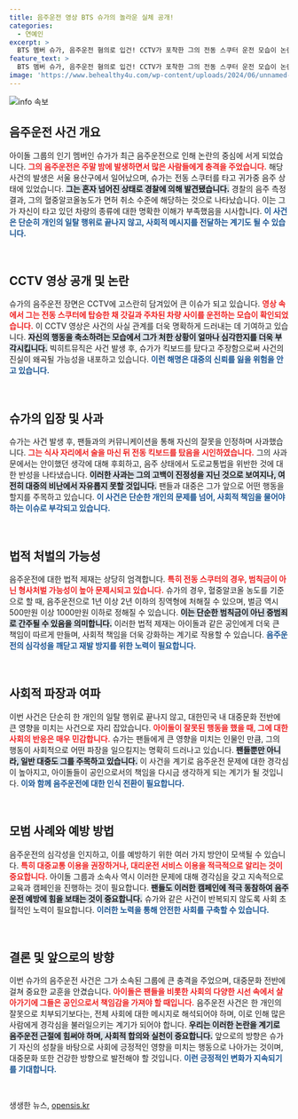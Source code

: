 ```yaml
---
title: 음주운전 영상 BTS 슈가의 놀라운 실체 공개!
categories:
  - 연예인
excerpt: >
  BTS 멤버 슈가, 음주운전 혐의로 입건! CCTV가 포착한 그의 전동 스쿠터 운전 모습이 논란을 불러일으키고 있다. 킥보드 해명으로 사건 축소 의혹까지, 과연 그의 운명은? 클릭해서 자세히 알아보세요!
feature_text: >
  BTS 멤버 슈가, 음주운전 혐의로 입건! CCTV가 포착한 그의 전동 스쿠터 운전 모습이 논란을 불러일으키고 있다. 킥보드 해명으로 사건 축소 의혹까지, 과연 그의 운명은? 클릭해서 자세히 알아보세요!
image: 'https://www.behealthy4u.com/wp-content/uploads/2024/06/unnamed-file.png'
---
```


<p><img src="https://www.behealthy4u.com/wp-content/uploads/2024/06/unnamed-file.png" alt="info 속보" /></p>

<h2 data-ke-size="size26">음주운전 사건 개요</h2>

<p data-ke-size="size16">아이돌 그룹의 인기 멤버인 슈가가 최근 음주운전으로 인해 논란의 중심에 서게 되었습니다. <b><span style="color: #ee2323;">그의 음주운전은 주말 밤에 발생하면서 많은 사람들에게 충격을 주었습니다.</span></b> 해당 사건의 발생은 서울 용산구에서 일어났으며, 슈가는 전동 스쿠터를 타고 귀가중 음주 상태에 있었습니다. <b><span style="background-color: #21538527;">그는 혼자 넘어진 상태로 경찰에 의해 발견됐습니다.</span></b> 경찰의 음주 측정 결과, 그의 혈중알코올농도가 면허 취소 수준에 해당하는 것으로 나타났습니다. 이는 그가 자신이 타고 있던 차량의 종류에 대한 명확한 이해가 부족했음을 시사합니다. <b><span style="color: #1a5490;">이 사건은 단순히 개인의 일탈 행위로 끝나지 않고, 사회적 메시지를 전달하는 계기도 될 수 있습니다.</span></b></p>

<p data-ke-size="size16">&nbsp;</p>

<h2 data-ke-size="size26">CCTV 영상 공개 및 논란</h2>

<p data-ke-size="size16">슈가의 음주운전 장면은 CCTV에 고스란히 담겨있어 큰 이슈가 되고 있습니다. <b><span style="color: #ee2323;">영상 속에서 그는 전동 스쿠터에 탑승한 채 갓길과 주차된 차량 사이를 운전하는 모습이 확인되었습니다.</span></b> 이 CCTV 영상은 사건의 사실 관계를 더욱 명확하게 드러내는 데 기여하고 있습니다. <b><span style="background-color: #21538527;">자신의 행동을 축소하려는 모습에서 그가 처한 상황이 얼마나 심각한지를 더욱 부각시킵니다.</span></b> 빅히트뮤직은 사건 발생 후, 슈가가 킥보드를 탔다고 주장함으로써 사건의 진실이 왜곡될 가능성을 내포하고 있습니다. <b><span style="color: #1a5490;">이런 해명은 대중의 신뢰를 잃을 위험을 안고 있습니다.</span></b></p>

<p data-ke-size="size16">&nbsp;</p>

<h2 data-ke-size="size26">슈가의 입장 및 사과</h2>

<p data-ke-size="size16">슈가는 사건 발생 후, 팬들과의 커뮤니케이션을 통해 자신의 잘못을 인정하며 사과했습니다. <b><span style="color: #ee2323;">그는 식사 자리에서 술을 마신 뒤 전동 킥보드를 탔음을 시인하였습니다.</span></b> 그의 사과문에서는 안이했던 생각에 대해 후회하고, 음주 상태에서 도로교통법을 위반한 것에 대한 반성을 나타냈습니다. <b><span style="background-color: #21538527;">이러한 사과는 그의 고백이 진정성을 지닌 것으로 보여지나, 여전히 대중의 비난에서 자유롭지 못할 것입니다.</span></b> 팬들과 대중은 그가 앞으로 어떤 행동을 할지를 주목하고 있습니다. <b><span style="color: #1a5490;">이 사건은 단순한 개인의 문제를 넘어, 사회적 책임을 물어야 하는 이슈로 부각되고 있습니다.</span></b></p>

<p data-ke-size="size16">&nbsp;</p>

<h2 data-ke-size="size26">법적 처벌의 가능성</h2>

<p data-ke-size="size16">음주운전에 대한 법적 제재는 상당히 엄격합니다. <b><span style="color: #ee2323;">특히 전동 스쿠터의 경우, 범칙금이 아닌 형사처벌 가능성이 높아 문제시되고 있습니다.</span></b> 슈가의 경우, 혈중알코올 농도를 기준으로 할 때, 음주운전으로 1년 이상 2년 이하의 징역형에 처해질 수 있으며, 벌금 역시 500만원 이상 1000만원 이하로 정해질 수 있습니다. <b><span style="background-color: #21538527;">이는 단순한 범칙금이 아닌 중범죄로 간주될 수 있음을 의미합니다.</span></b> 이러한 법적 제재는 아이돌과 같은 공인에게 더욱 큰 책임이 따르게 만들며, 사회적 책임을 더욱 강화하는 계기로 작용할 수 있습니다. <b><span style="color: #1a5490;">음주운전의 심각성을 깨닫고 재발 방지를 위한 노력이 필요합니다.</span></b></p>

<p data-ke-size="size16">&nbsp;</p>

<h2 data-ke-size="size26">사회적 파장과 여파</h2>

<p data-ke-size="size16">이번 사건은 단순히 한 개인의 일탈 행위로 끝나지 않고, 대한민국 내 대중문화 전반에 큰 영향을 미치는 사건으로 자리 잡았습니다. <b><span style="color: #ee2323;">아이돌이 잘못된 행동을 했을 때, 그에 대한 사회의 반응은 매우 민감합니다.</span></b> 슈가는 팬들에게 큰 영향을 미치는 인물인 만큼, 그의 행동이 사회적으로 어떤 파장을 일으킬지는 명확히 드러나고 있습니다. <b><span style="background-color: #21538527;">팬들뿐만 아니라, 일반 대중도 그를 주목하고 있습니다.</span></b> 이 사건을 계기로 음주운전 문제에 대한 경각심이 높아지고, 아이돌들이 공인으로서의 책임을 다시금 생각하게 되는 계기가 될 것입니다. <b><span style="color: #1a5490;">이와 함께 음주운전에 대한 인식 전환이 필요합니다.</span></b></p>

<p data-ke-size="size16">&nbsp;</p>

<h2 data-ke-size="size26">모범 사례와 예방 방법</h2>

<p data-ke-size="size16">음주운전의 심각성을 인지하고, 이를 예방하기 위한 여러 가지 방안이 모색될 수 있습니다. <b><span style="color: #ee2323;">특히 대중교통 이용을 권장하거나, 대리운전 서비스 이용을 적극적으로 알리는 것이 중요합니다.</span></b> 아이돌 그룹과 소속사 역시 이러한 문제에 대해 경각심을 갖고 지속적으로 교육과 캠페인을 진행하는 것이 필요합니다. <b><span style="background-color: #21538527;">팬들도 이러한 캠페인에 적극 동참하여 음주운전 예방에 힘을 보태는 것이 중요합니다.</span></b> 슈가와 같은 사건이 반복되지 않도록 사회 초월적인 노력이 필요합니다. <b><span style="color: #1a5490;">이러한 노력을 통해 안전한 사회를 구축할 수 있습니다.</span></b></p>

<p data-ke-size="size16">&nbsp;</p>

<h2 data-ke-size="size26">결론 및 앞으로의 방향</h2>

<p data-ke-size="size16">이번 슈가의 음주운전 사건은 그가 소속된 그룹에 큰 충격을 주었으며, 대중문화 전반에 걸쳐 중요한 교훈을 안겼습니다. <b><span style="color: #ee2323;">아이돌은 팬들을 비롯한 사회의 다양한 시선 속에서 살아가기에 그들은 공인으로서 책임감을 가져야 할 때입니다.</span></b> 음주운전 사건은 한 개인의 잘못으로 치부되기보다는, 전체 사회에 대한 메시지로 해석되어야 하며, 이로 인해 많은 사람에게 경각심을 불러일으키는 계기가 되어야 합니다. <b><span style="background-color: #21538527;">우리는 이러한 논란을 계기로 음주운전 근절에 힘써야 하며, 사회적 합의와 실천이 중요합니다.</span></b> 앞으로의 방향은 슈가기 자신의 성찰을 바탕으로 사회에 긍정적인 영향을 미치는 행동으로 나아가는 것이며, 대중문화 또한 건강한 방향으로 발전해야 할 것입니다. <b><span style="color: #1a5490;">이런 긍정적인 변화가 지속되기를 기대합니다.</span></b></p>

<p data-ke-size="size16">&nbsp;</p>
생생한 뉴스, <a href="https://opensis.kr" rel="dofollow">opensis.kr</a>


